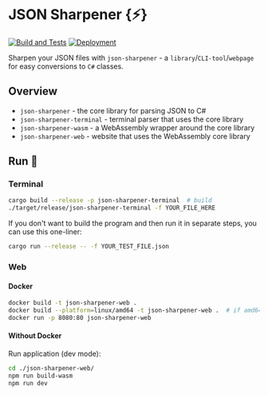 # JSON Sharpener {⚡️}

[![Build and Tests](https://github.com/larsjuvik/json-sharpener/actions/workflows/CI.yml/badge.svg)](https://github.com/larsjuvik/json-sharpener/actions/workflows/CI.yml)
[![Deployment](https://github.com/larsjuvik/json-sharpener/actions/workflows/CD.yml/badge.svg)](https://github.com/larsjuvik/json-sharpener/actions/workflows/CD.yml)

Sharpen your JSON files with `json-sharpener` - a `library`/`CLI-tool`/`webpage` for easy conversions to `C#` classes.

## Overview

- `json-sharpener` - the core library for parsing JSON to C#
- `json-sharpener-terminal` - terminal parser that uses the core library
- `json-sharpener-wasm` - a WebAssembly wrapper around the core library
- `json-sharpener-web` - website that uses the WebAssembly core library

## Run :rocket:

### Terminal

```bash
cargo build --release -p json-sharpener-terminal  # build
./target/release/json-sharpener-terminal -f YOUR_FILE_HERE
```

If you don't want to build the program and then run it in separate steps,
you can use this one-liner:

```bash
cargo run --release -- -f YOUR_TEST_FILE.json
```

### Web

#### Docker

```bash
docker build -t json-sharpener-web .
docker build --platform=linux/amd64 -t json-sharpener-web .  # if amd64 needed
docker run -p 8080:80 json-sharpener-web
```

#### Without Docker

Run application (dev mode):

```bash
cd ./json-sharpener-web/
npm run build-wasm
npm run dev
```
